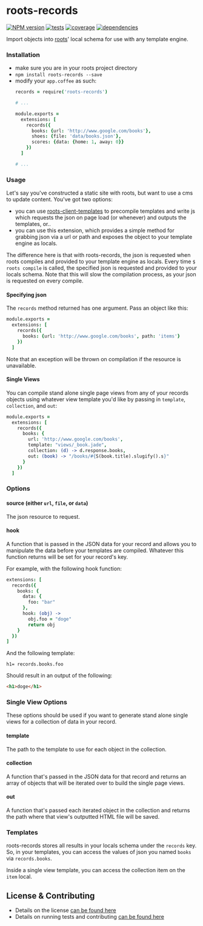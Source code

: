 # roots-records

[![NPM version](https://badge.fury.io/js/roots-records.svg)](http://badge.fury.io/js/roots-records) [![tests](https://travis-ci.org/carrot/roots-records.png?branch=master)](https://travis-ci.org/carrot/roots-records)
[![coverage](http://img.shields.io/coveralls/carrot/roots-records.svg?style=flat)](https://coveralls.io/r/carrot/roots-records) [![dependencies](http://img.shields.io/gemnasium/carrot/roots-records.svg?style=flat)](https://gemnasium.com/carrot/roots-records)

Import objects into [roots](http://www.github.com/jenius/roots)' local schema for use with any template engine.

### Installation
- make sure you are in your roots project directory
- `npm install roots-records --save`
- modify your `app.coffee` as such:
  ```coffee
  records = require('roots-records')

  # ...

  module.exports =
    extensions: [
      records({
        books: {url: 'http://www.google.com/books'},
        shoes: {file: 'data/books.json'},
        scores: {data: {home: 1, away: 0}}
      })
    ]

  # ...
  ```

### Usage

Let's say you've constructed a static site with roots, but want to use a cms to update content. You've got two options:

- you can use [roots-client-templates](https://github.com/carrot/roots-client-templates) to precompile templates and write js which requests the json on page load (or whenever) and outputs the templates, or..
- you can use this extension, which provides a simple method for grabbing json via a url or path and exposes the object to your template engine as locals.

The difference here is that with roots-records, the json is requested when roots compiles and provided to your template engine as locals.  Every time `$ roots compile` is called, the specified json is requested and provided to your locals schema.  Note that this will slow the compilation process, as your json is requested on every compile.

#### Specifying json

The `records` method returned has one argument.  Pass an object like this:

```coffee
module.exports =
  extensions: [
    records({
      books: {url: 'http://www.google.com/books', path: 'items'}
    })
  ]
```

Note that an exception will be thrown on compilation if the resource is unavailable.

#### Single Views

You can compile stand alone single page views from any of your records objects using whatever view template you'd like by passing in `template`, `collection`, and `out`:

```coffee
module.exports =
  extensions: [
    records({
      books: {
        url: 'http://www.google.com/books',
        template: "views/_book.jade",
        collection: (d) -> d.response.books,
        out: (book) -> "/books/#{S(book.title).slugify().s}"
      }
    })
  ]
```

### Options

#### source (either `url`, `file`, or `data`)
The json resource to request.

#### hook
A function that is passed in the JSON data for your record and allows you to manipulate the data before your templates are compiled. Whatever this function returns will be set for your record's key.

For example, with the following hook function:

```coffee
extensions: [
  records({
    books: {
      data: {
        foo: "bar"
      },
      hook: (obj) ->
        obj.foo = "doge"
        return obj
    }
  })
]
```

And the following template:

```jade
h1= records.books.foo
```

Should result in an output of the following:

```html
<h1>doge</h1>
```

### Single View Options

These options should be used if you want to generate stand alone single views for a collection of data in your record.

#### template
The path to the template to use for each object in the collection.

#### collection
A function that's passed in the JSON data for that record and returns an array of objects that will be iterated over to build the single page views.

#### out
A function that's passed each iterated object in the collection and returns the path where that view's outputted HTML file will be saved.

### Templates

roots-records stores all results in your locals schema under the `records` key.  So, in your templates, you can access the values of json you named `books` via `records.books`.

Inside a single view template, you can access the collection item on the `item` local.

## License & Contributing

- Details on the license [can be found here](LICENSE.md)
- Details on running tests and contributing [can be found here](contributing.md)
